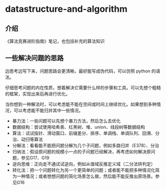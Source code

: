 # datastructure-and-algorithm

## 介绍
《算法竞赛进阶指南》笔记，也包括补充的算法知识

## 一些解决问题的思路

边思考边写下来，问题思路会更清晰。最好能写成伪代码，可以仿照 python 的语法。

仔细思考问题的内在性质，想着解决它需要什么样的步骤和工具。可以先想个粗糙的框架，实现出来后再进行优化。

当你想到一种解法时，可以考虑能不能在空间或时间上继续优化。如果想到多种情况，可以考虑能不能归并其中一些情况。

- 暴力法：一些问题可以先想个暴力方法，然后怎么去优化
- 数据结构：尝试使用哈希表、红黑树、堆、union、线段树等数据结构
- 算法：试试指针、滑动窗口、前缀差分、排序、单调栈、单调队列、回溯、分治、动归等算法
- 分解法：看看能不能把问题分解为几个子问题，例如多路归并（E378）、分治
- 归纳法：假设原问题的规模小一点的子问题已经解决，再考虑如何解决原问题，参见G17、G19
- 逆向思维：正向走不通试试逆向，例如从值域反推定义域（二分法转判定）
- 转化法：把一个问题转化为另一个更简单的问题；或者能不能把多种情况化简为一种情况；或者想想问题的简化场景怎么做，然后能不能反推出原场景。参见G16

